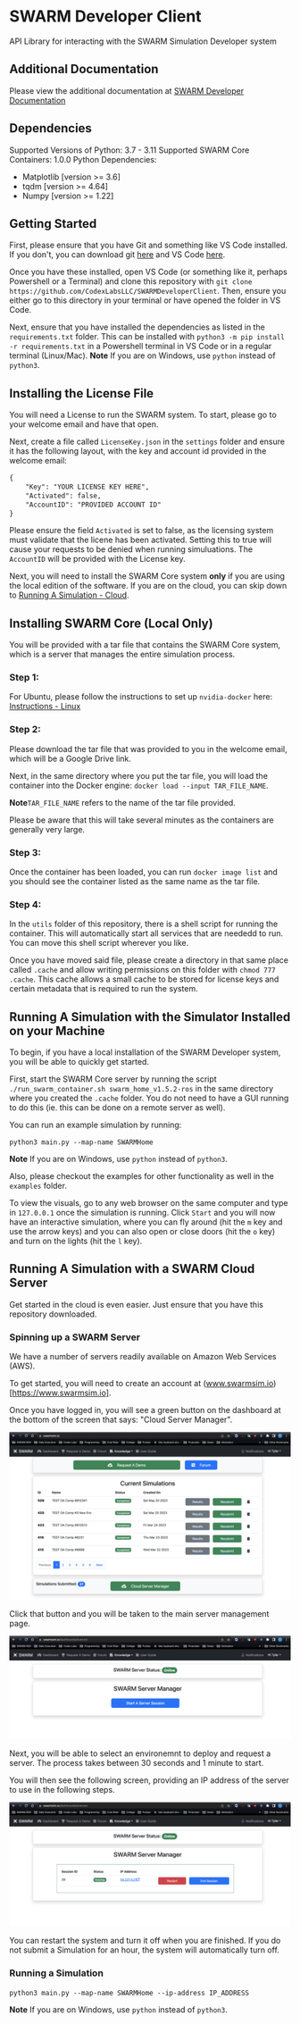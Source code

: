# SWARM Developer Client
API Library for interacting with the SWARM Simulation Developer system
  
## Additional Documentation
Please view the additional documentation at [SWARM Developer Documentation](https://codexlabsllc.github.io/SWARM-RDS-Client-Dev/)
  
## Dependencies
Supported Versions of Python: 3.7 - 3.11
Supported SWARM Core Containers: 1.0.0
Python Dependencies:
- Matplotlib [version >= 3.6]
- tqdm [version >= 4.64]
- Numpy [version >= 1.22]

## Getting Started
First, please ensure that you have Git and something like VS Code installed. If you don't, you 
can download git [here](https://git-scm.com/downloads) and VS Code [here](https://code.visualstudio.com/download).
  
Once you have these installed, open VS Code (or something like it, perhaps Powershell or a Terminal) and clone 
this repository with `git clone https://github.com/CodexLabsLLC/SWARMDeveloperClient`. Then, ensure you either 
go to this directory in your terminal or have opened the folder in VS Code.
  
Next, ensure that you have installed the dependencies as listed in
the `requirements.txt` folder. This can be installed with `python3 -m pip install -r requirements.txt` in a Powershell terminal 
in VS Code or in a regular terminal (Linux/Mac).
**Note** If you are on Windows, use `python` instead of `python3`.
  
## Installing the License File
You will need a License to run the SWARM system. To start, please go to your
welcome email and have that open.
  
Next, create a file called `LicenseKey.json` in the `settings` folder and ensure it has the following
layout, with the key and account id provided in the welcome email:
```
{
    "Key": "YOUR LICENSE KEY HERE",
    "Activated": false,
    "AccountID": "PROVIDED ACCOUNT ID"
}
```
Please ensure the field `Activated` is set to false, as the licensing system
must validate that the licene has been activated. Setting this to true will
cause your requests to be denied when running simuluations. The `AccountID` will be provided with the License key.
  
Next, you will need to install the SWARM Core system **only** if you are using
the local edition of the software. If you are on the cloud, you can skip down to
[Running A Simulation - Cloud](#running-a-simulation---cloud).
  
## Installing SWARM Core (Local Only)
You will be provided with a tar file that contains the SWARM Core system,
which is a server that manages the entire simulation process.

### Step 1:
For Ubuntu, please follow the instructions to set up `nvidia-docker` here: [Instructions - Linux](https://docs.nvidia.com/datacenter/cloud-native/container-toolkit/install-guide.html)
  
### Step 2:
Please download the tar file that was provided to you in the welcome email,
which will be a Google Drive link.
  
Next, in the same directory where you put the tar file, you will load the container into the Docker engine: `docker load --input TAR_FILE_NAME`.
  
**Note**`TAR_FILE_NAME` refers to the name of the tar file provided.
  
Please be aware that this will take several minutes as the containers are generally very large.
  
### Step 3:
Once the container has been loaded, you can run `docker image list` and you should see the container listed
as the same name as the tar file.
  
### Step 4:
In the `utils` folder of this repository, there is a shell script for running the container. This will
automatically start all services that are neededd to run. You can move this shell script wherever you like.
  
Once you have moved said file, please create a directory in that same place called `.cache` and allow writing
permissions on this folder with `chmod 777 .cache`. This cache allows a small cache to be stored for license keys
and certain metadata that is required to run the system.
  
## Running A Simulation with the Simulator Installed on your Machine
To begin, if you have a local installation of the SWARM Developer system, you
will be able to quickly get started.
  
First, start the SWARM Core server by running the script `./run_swarm_container.sh swarm_home_v1.5.2-ros` in the same directory where you created the `.cache` folder. You do not need to have a GUI
running to do this (ie. this can be done on a remote server as well).
  
You can run an example simulation by running:
```
python3 main.py --map-name SWARMHome
```
**Note** If you are on Windows, use `python` instead of `python3`.
  
Also, please checkout the examples for other functionality as well in the `examples` folder.
  
To view the visuals, go to any web browser on the same computer and type in `127.0.0.1` once the simulation
is running. Click `Start` and you will now have an interactive simulation, where you can fly around (hit the `m` key and use the arrow keys) 
and you can also open or close doors (hit the `o` key) and turn on the lights (hit the `l` key).

## Running A Simulation with a SWARM Cloud Server
Get started in the cloud is even easier. Just ensure that you have this repository
downloaded.
  
### Spinning up a SWARM Server
We have a number of servers readily available on Amazon Web Services (AWS).
  
To get started, you will need to create an account at (www.swarmsim.io)[https://www.swarmsim.io].
  
Once you have logged in, you will see a green button on the dashboard at the bottom of the screen that says: "Cloud Server Manager".
  
![Dashobard with Server Link](images/DashboardWithServerButton.png)

Click that button and you will be taken to the main server management page.
  
![Server Manager Dashboard](images/ServerManagerStartPage.png)  

Next, you will be able to select an environemnt to deploy and request a server. The process takes between 30 seconds and 1 minute to start.
  
You will then see the following screen, providing an IP address of the server to use in the following steps.
  
![Server Access Request Successful](images/ServerAccessRequest.png)
  
You can restart the system and turn it off when you are finished. If you do not submit a Simulation for an hour,
the system will automatically turn off.
### Running a Simulation

```
python3 main.py --map-name SWARMHome --ip-address IP_ADDRESS
```
**Note** If you are on Windows, use `python` instead of `python3`.

